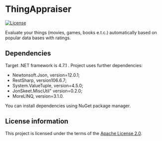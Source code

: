 # ThingAppraiser

[![License](https://img.shields.io/hexpm/l/plug.svg)](https://github.com/Vasar007/TIMLE/blob/master/LICENSE)

Evaluate your things (movies, games, books e.t.c.) automatically based on popular data bases with ratings.

## Dependencies

Target .NET framework is 4.7.1 .
Project uses further dependencies:

- Newtonsoft.Json, version=12.0.1;
- RestSharp, version106.6.7;
- System.ValueTuple, version=4.5.0;
- JonSkeet.MiscUtil" version=0.2.0;
- MoreLINQ, version=3.1.0.

You can install dependencies using NuGet package manager.

## License information

This project is licensed under the terms of the [Apache License 2.0](LICENSE).
